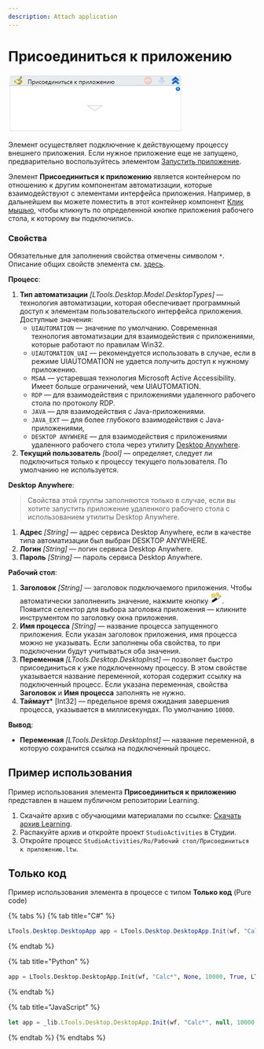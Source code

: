 ```yaml
---
description: Attach application
---
```



# Присоединиться к приложению

![](<../../../.gitbook/assets/image (191).png>)

Элемент осуществляет подключение к действующему процессу внешнего приложения. Если нужное приложение еще не запущено, предварительно воспользуйтесь элементом [Запустить приложение](https://docs.primo-rpa.ru/primo-rpa/g_elements/el_basic/els_desktop/el_desktop_startapp).

Элемент **Присоединиться к приложению** является контейнером по отношению к другим компонентам автоматизации, которые взаимодействуют с элементами интерфейса приложения. Например, в дальнейшем вы можете поместить в этот контейнер компонент [Клик мышью](https://docs.primo-rpa.ru/primo-rpa/g_elements/el_basic/els_uiinteraction/el_click), чтобы кликнуть по определенной кнопке приложения рабочего стола, к которому вы подключились.


### Свойства

Обязательные для заполнения свойства отмечены символом `*`. Описание общих свойств элемента см. [здесь](https://docs.primo-rpa.ru/primo-rpa/primo-studio/process/elements#svoistva-elementa).

**Процесс**:                                                                                                                                                                                                         

1. **Тип автоматизации** *[LTools.Desktop.Model.DesktopTypes]* — технология автоматизации, которая обеспечивает программный доступ к элементам пользовательского интерфейса приложения. Доступные значения:
   * `UIAUTOMATION` — значение по умолчанию. Современная технология автоматизации для взаимодействия с приложениями, которые работают по правилам Win32.
   * `UIAUTOMATION_UAI` — рекомендуется использовать в случае, если в режиме UIAUTOMATION не удается получить доступ к нужному приложению.
   * `MSAA` — устаревшая технология Microsoft Active Accessibility. Имеет больше ограничений, чем UIAUTOMATION. 
   * `RDP` — для взаимодействия с приложениями удаленного рабочего стола по протоколу RDP.
   * `JAVA` — для взаимодействия с Java-приложениями.
   * `JAVA_EXT` — для более глубокого взаимодействия с Java-приложениями, 
   * `DESKTOP ANYWHERE` — для взаимодействия с приложениями удаленного рабочего стола через утилиту [Desktop Anywhere](https://docs.primo-rpa.ru/primo-rpa/primo-rpa-studio/tools/desktop-anywhere).
1. **Текущий пользователь** *[bool]* — определяет, следует ли подключиться только к процессу текущего пользователя. По умолчанию не используется.

**Desktop Anywhere**:

> Свойства этой группы заполняются только в случае, если вы хотите запустить приложение удаленного рабочего стола с использованием утилиты Desktop Anywhere. 

1. **Адрес** *[String]* — адрес сервиса Desktop Anywhere, если в качестве типа автоматизации был выбран DESKTOP ANYWHERE.   
1. **Логин** *[String]* — логин сервиса Desktop Anywhere.
1. **Пароль** *[String]* — пароль сервиса Desktop Anywhere.


**Рабочий стол**:

1. **Заголовок** *[String]* — заголовок подключаемого приложения. Чтобы автоматически заполненить значение, нажмите кнопку <img src="../../../.gitbook/assets/14 (1) (2) (1) (1) (2) (1) (13).png" alt="" data-size="line">. Появится селектор для выбора заголовка приложения — кликните инструментом по заголовку окна приложения.
1. **Имя процесса**  *[String]* — название процесса запущенного приложения. Если указан заголовок приложения, имя процесса можно не указывать. Если заполнены оба свойства, то при подключении будут учитываться оба значения.
1. **Переменная** *[LTools.Desktop.DesktopInst]* — позволяет быстро присоединиться к уже подключенному процессу. В этом свойстве указывается название переменной, которая содержит ссылку на подключенный процесс. Если указана переменная, свойства **Заголовок** и **Имя процесса** заполнять не нужно.
1. **Таймаут*** [Int32] — предельное время ожидания завершения процесса, указывается в миллисекундах. По умолчанию `10000`.       

                                                                                                             
**Вывод**:                          

* **Переменная** *[LTools.Desktop.DesktopInst]* — название переменной, в которую сохранится ссылка на подключенный процесс.


## Пример использования

Пример использования элемента **Присоединиться к приложению** представлен в нашем публичном репозитории Learning. 

1. Скачайте архив с обучающими материалами по ссылке: [Скачать архив Learning](https://github.com/PrimoRPA/Learning/archive/refs/heads/master.zip).
2. Распакуйте архив и откройте проект `StudioActivities` в Студии.
3. Откройте процесс `StudioActivities/Ru/Рабочий стол/Присоединиться к приложению.ltw`.

## Только код

Пример использования элемента в процессе с типом **Только код** (Pure code)

{% tabs %}
{% tab title="C#" %}
```csharp
LTools.Desktop.DesktopApp app = LTools.Desktop.DesktopApp.Init(wf, "Calc*", null, 10000, true, LTools.Desktop.Model.DesktopTypes.UIAUTOMATION);
```
{% endtab %}

{% tab title="Python" %}
```python
app = LTools.Desktop.DesktopApp.Init(wf, "Calc*", None, 10000, True, LTools.Desktop.Model.DesktopTypes.UIAUTOMATION)
```
{% endtab %}

{% tab title="JavaScript" %}
```javascript
let app = _lib.LTools.Desktop.DesktopApp.Init(wf, "Calc*", null, 10000, true, _lib.LTools.Desktop.Model.DesktopTypes.UIAUTOMATION);
```
{% endtab %}
{% endtabs %}
